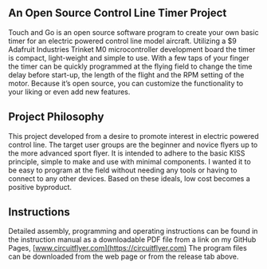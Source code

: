 ## An Open Source Control Line Timer Project

Touch and Go is an open source software program to create your own basic timer for an electric powered control line model aircraft.  Utilizing a $9 Adafruit Industries Trinket M0 microcontroller development board the timer is compact, light-weight and simple to use.   With a few taps of your finger the timer can be quickly programmed at the flying field to change the time delay before start-up, the length of the flight and the RPM setting of the motor.  Because it’s open source, you can customize the functionality to your liking or even add new features.

## Project Philosophy

This project developed from a desire to promote interest in electric powered control line.  The target user groups are the beginner and novice flyers up to the more advanced sport flyer.  It is intended to adhere to the basic KISS principle, simple to make and use with minimal components.  I wanted it to be easy to program at the field without needing any tools or having to connect to any other devices. Based on these ideals, low cost becomes a positive byproduct.

## Instructions

Detailed assembly, programming and operating instructions can be found in the instruction manual as a downloadable PDF file from a link on my GitHub Pages, [www.circuitflyer.com](https://circuitflyer.com)  The program files can be downloaded from the web page or from the release tab above.
